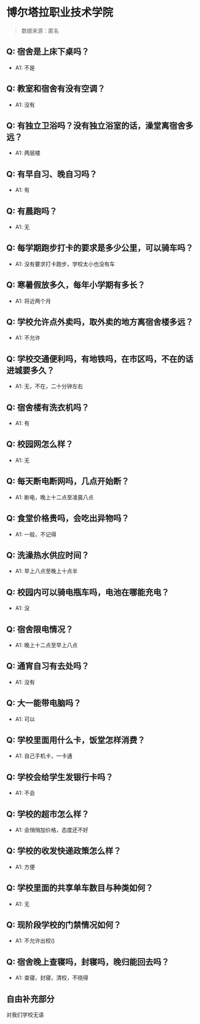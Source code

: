 # 博尔塔拉职业技术学院

> 数据来源：匿名

## Q: 宿舍是上床下桌吗？

- A1: 不是

## Q: 教室和宿舍有没有空调？

- A1: 没有

## Q: 有独立卫浴吗？没有独立浴室的话，澡堂离宿舍多远？

- A1: 两层楼

## Q: 有早自习、晚自习吗？

- A1: 有

## Q: 有晨跑吗？

- A1: 无

## Q: 每学期跑步打卡的要求是多少公里，可以骑车吗？

- A1: 没有要求打卡跑步，学校太小也没有车

## Q: 寒暑假放多久，每年小学期有多长？

- A1: 将近两个月

## Q: 学校允许点外卖吗，取外卖的地方离宿舍楼多远？

- A1: 不允许

## Q: 学校交通便利吗，有地铁吗，在市区吗，不在的话进城要多久？

- A1: 无，不在，二十分钟左右

## Q: 宿舍楼有洗衣机吗？

- A1: 有

## Q: 校园网怎么样？

- A1: 无

## Q: 每天断电断网吗，几点开始断？

- A1: 断电，晚上十二点至凌晨八点

## Q: 食堂价格贵吗，会吃出异物吗？

- A1: 一般，不记得

## Q: 洗澡热水供应时间？

- A1: 早上八点至晚上十点半

## Q: 校园内可以骑电瓶车吗，电池在哪能充电？

- A1: 没

## Q: 宿舍限电情况？

- A1: 晚上十二点至早上八点

## Q: 通宵自习有去处吗？

- A1: 没有

## Q: 大一能带电脑吗？

- A1: 可以

## Q: 学校里面用什么卡，饭堂怎样消费？

- A1: 自己手机卡，一卡通

## Q: 学校会给学生发银行卡吗？

- A1: 不会

## Q: 学校的超市怎么样？

- A1: 会悄悄加价格，态度还不好

## Q: 学校的收发快递政策怎么样？

- A1: 方便

## Q: 学校里面的共享单车数目与种类如何？

- A1: 无

## Q: 现阶段学校的门禁情况如何？

- A1: 不允许出校()

## Q: 宿舍晚上查寝吗，封寝吗，晚归能回去吗？

- A1: 查寝，封寝，清校，不晓得

## 自由补充部分

对我们学校无语